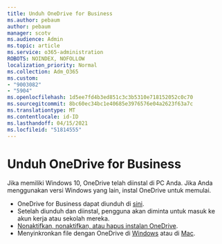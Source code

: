 ```yaml
---
title: Unduh OneDrive for Business
ms.author: pebaum
author: pebaum
manager: scotv
ms.audience: Admin
ms.topic: article
ms.service: o365-administration
ROBOTS: NOINDEX, NOFOLLOW
localization_priority: Normal
ms.collection: Adm_O365
ms.custom:
- "9003082"
- "5904"
ms.openlocfilehash: 1d5ee7fd4b3ed851c3c3b5310e718152052c0c70
ms.sourcegitcommit: 8bc60ec34bc1e40685e3976576e04a2623f63a7c
ms.translationtype: MT
ms.contentlocale: id-ID
ms.lasthandoff: 04/15/2021
ms.locfileid: "51814555"
---
```

# <a name="download-onedrive-for-business"></a>Unduh OneDrive for Business

Jika memiliki Windows 10, OneDrive telah diinstal di PC Anda. Jika Anda menggunakan versi Windows yang lain, instal OneDrive untuk memulai.

- OneDrive for Business dapat diunduh di  [sini](https://www.microsoft.com/microsoft-365/onedrive/download).
- Setelah diunduh dan diinstal, pengguna akan diminta untuk masuk ke akun kerja atau sekolah mereka.
- [Nonaktifkan, nonaktifkan, atau hapus instalan OneDrive](https://support.microsoft.com/office/turn-off-disable-or-uninstall-onedrive-f32a17ce-3336-40fe-9c38-6efb09f944b0).
- Menyinkronkan file dengan OneDrive di [Windows](https://support.microsoft.com/office/615391c4-2bd3-4aae-a42a-858262e42a49) atau di [Mac](https://support.microsoft.com/office/d11b9f29-00bb-4172-be39-997da46f913f).
